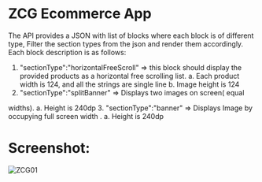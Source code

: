 # ZCG Ecommerce App

The API provides a JSON with list of blocks where each block is of different type, Filter
the section types from the json and render them accordingly.
Each block description is as follows:
1. "sectionType":"horizontalFreeScroll" => this block should display the
provided products as a horizontal free scrolling list.
a. Each product width is 124, and all the strings are single line
b. Image height is 124
2. "sectionType":"splitBanner" => Displays two images on screen( equal

widths).
a. Height is 240dp
3. "sectionType":"banner" => Displays Image by occupying full screen
width .
a. Height is 240dp

# Screenshot:


![ZCG01](https://github.com/user-attachments/assets/71583f4e-e475-4dcb-9a70-62ed8e6303de)
